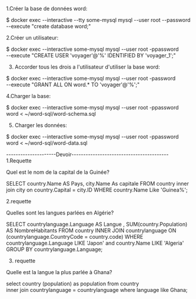 1.Créer la base de données word:


$ docker exec --interactive --tty some-mysql mysql --user root --password --execute "create database word;"

2.Créer un utilisateur:

$ docker exec --interactive some-mysql  mysql --user root -ppassword \
    --execute "CREATE USER 'voyager'@'%' IDENTIFIED BY 'voyager_1';"
    
3. Accorder tous les drois a l'utilisateur d'utiliser la base word:

$ docker exec --interactive some-mysql  mysql --user root -password \
   --execute "GRANT ALL ON word.* TO 'voyager'@'%';"

4.Charger la base:

$ docker exec  --interactive some-mysql  mysql --user root -ppassword word < ~/word-sql/word-schema.sql

5. Charger les données:

$ docker exec  --interactive some-mysql  mysql --user root -ppassword word < ~/word-sql/word-data.sql



---------------------Devoir-----------------------------------------
1.Requette

Quel est le nom de la capital de la Guinée?

SELECT  country.Name AS Pays, city.Name As capitale 
FROM
country
inner join city on country.Capital = city.ID
WHERE country.Name Like 'Guinea%';



2.requette

Quelles sont les langues parlées en Algérie?

SELECT  countrylanguage.Language AS Langue , SUM(country.Population) AS NombreHabitants
FROM
country
INNER JOIN countrylanguage ON (countrylanguage.CountryCode = country.code) 
WHERE countrylanguage.Language LIKE 'Japon' and country.Name LIKE 'Algeria'
GROUP BY countrylanguage.Language; 


3. requette 

Quelle est la langue la plus parlée à Ghana?

select country (population) as population
 from 
country  
inner join countrylanguage = countrylanguage
where language like Ghana;
